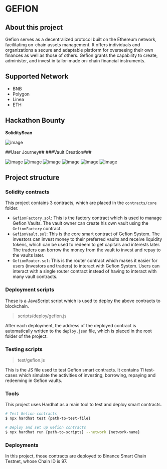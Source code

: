 # GEFION

## About this project

Gefion serves as a decentralized protocol built on the Ethereum network, facilitating on-chain assets management. It offers individuals and organizations a secure and adaptable platform for overseeing their own finances as well as those of others. Gefion grants the capability to create, administer, and invest in tailor-made on-chain financial instruments.

## Supported Network ##

- BNB
- Polygon
- Linea
- ETH

## Hackathon Bounty ##

**SolidityScan**

![image](https://github.com/tranquanghuy7198/gefion/assets/24476347/17d7600d-0523-4041-a245-39fbee06c962)

##User Journey##
###Vault Creation###

![image](https://github.com/tranquanghuy7198/gefion/assets/24476347/8160128c-91c4-458d-89fc-eaaddb9ff6af)
![image](https://github.com/tranquanghuy7198/gefion/assets/24476347/212e3162-e418-4865-862a-2982af66671e)
![image](https://github.com/tranquanghuy7198/gefion/assets/24476347/fe4fa5d9-9c78-48fa-bfb5-5a737e229b5d)
![image](https://github.com/tranquanghuy7198/gefion/assets/24476347/b24644a1-8078-490c-bc83-d13622ef0bc7)
![image](https://github.com/tranquanghuy7198/gefion/assets/24476347/92f5b338-f26f-46b3-8235-ee353f1faf26)
![image](https://github.com/tranquanghuy7198/gefion/assets/24476347/82c22ec0-23a4-4d41-813f-42328871e6bb)





## Project structure

### Solidity contracts

This project contains 3 contracts, which are placed in the `contracts/core` folder.

* `GefionFactory.sol`: This is the factory contract which is used to manage Gefion Vaults. The vault owner can create his own vault using the `GefionFactory` contract.
* `GefionVault.sol`: This is the core smart contract of Gefion System. The investors can invest money to their preferred vaults and receive liquidity tokens, which can be used to redeem to get capitals and interests later. The traders can borrow the money from the vault to invest and repay to the vaults later.
* `GefionRouter.sol`: This is the router contract which makes it easier for users (investors and traders) to interact with Gefion System. Users can interact with a single router contract instead of having to interact with many vault contracts.

### Deployment scripts

These is a JavaScript script which is used to deploy the above contracts to blockchain.

> scripts/deploy/gefion.js

After each deployment, the address of the deployed contract is automatically written to the `deploy.json` file, which is placed in the root folder of the project.

### Testing scripts

> test/gefion.js

This is the JS file used to test Gefion smart contracts. It contains 11 test-cases which simulate the activities of investing, borrowing, repaying and redeeming in Gefion vaults.

### Tools

This project uses Hardhat as a main tool to test and deploy smart contracts.

```sh
# Test Gefion contracts
$ npx hardhat test {path-to-test-file}

# Deploy and set up Gefion contracts
$ npx hardhat run {path-to-scripts} --network {network-name}
```

### Deployments

In this project, those contracts are deployed to Binance Smart Chain Testnet, whose Chain ID is 97.
